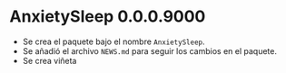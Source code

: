 # AnxietySleep 0.0.0.9000

* Se crea el paquete bajo el nombre `AnxietySleep`.
* Se añadió el archivo `NEWS.md` para seguir los cambios en el paquete.
* Se crea viñeta 
